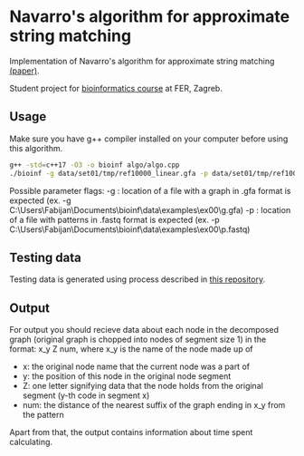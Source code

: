 # Navarro's algorithm for approximate string matching

Implementation of Navarro's algorithm for approximate string matching [(paper)](https://www.sciencedirect.com/science/article/pii/S0304397599003333).

Student project for [bioinformatics course](https://www.fer.unizg.hr/en/course/enbio1) at FER, Zagreb.

## Usage

Make sure you have g++ compiler installed on your computer before using this algorithm.

```sh
g++ -std=c++17 -O3 -o bioinf algo/algo.cpp
./bioinf -g data/set01/tmp/ref10000_linear.gfa -p data/set01/tmp/ref10000_simulatedreads.fastq
```

Possible parameter flags:
-g : location of a file with a graph in .gfa format is expected (ex. -g C:\Users\Fabijan\Documents\bioinf\data\examples\ex00\g.gfa)
-p : location of a file with patterns in .fastq format is expected (ex. -p C:\Users\Fabijan\Documents\bioinf\data\examples\ex00\p.fastq)

## Testing data

Testing data is generated using process described in [this repository](https://github.com/maickrau/GraphAligner/tree/PaperExperiments/WabiExperimentSnake).

## Output

For output you should recieve data about each node in the decomposed graph (original graph is chopped into nodes of segment size 1) in the format:
x_y Z num,
where x_y is the name of the node made up of

- x: the original node name that the current node was a part of
- y: the position of this node in the original node segment
- Z: one letter signifying data that the node holds from the original segment (y-th code in segment x)
- num: the distance of the nearest suffix of the graph ending in x_y from the pattern

Apart from that, the output contains information about time spent calculating.
